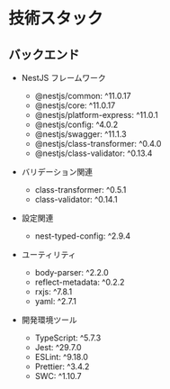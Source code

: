 # 技術スタック

## バックエンド
- NestJS フレームワーク
  - @nestjs/common: ^11.0.17
  - @nestjs/core: ^11.0.17
  - @nestjs/platform-express: ^11.0.1
  - @nestjs/config: ^4.0.2
  - @nestjs/swagger: ^11.1.3
  - @nestjs/class-transformer: ^0.4.0
  - @nestjs/class-validator: ^0.13.4

- バリデーション関連
  - class-transformer: ^0.5.1
  - class-validator: ^0.14.1

- 設定関連
  - nest-typed-config: ^2.9.4

- ユーティリティ
  - body-parser: ^2.2.0
  - reflect-metadata: ^0.2.2
  - rxjs: ^7.8.1
  - yaml: ^2.7.1

- 開発環境ツール
  - TypeScript: ^5.7.3
  - Jest: ^29.7.0
  - ESLint: ^9.18.0
  - Prettier: ^3.4.2
  - SWC: ^1.10.7
